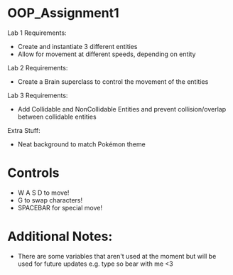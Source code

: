 # OOP_Assignment1

Lab 1 Requirements:
- Create and instantiate 3 different entities
- Allow for movement at different speeds, depending on entity

Lab 2 Requirements:
- Create a Brain superclass to control the movement of the entities

Lab 3 Requirements:
- Add Collidable and NonCollidable Entities and prevent collision/overlap between collidable entities

Extra Stuff:
- Neat background to match Pokémon theme

# Controls
- W A S D to move!
- G to swap characters!
- SPACEBAR for special move!

# Additional Notes:
- There are some variables that aren't used at the moment but will be used for future updates e.g. type so bear with me <3
